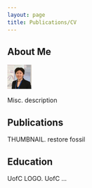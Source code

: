 ```yaml
---
layout: page
title: Publications/CV
---
```


## About Me

![image tooltip here](/assets/Profile_May2023-TINY.png)

Misc. description

## Publications

THUMBNAIL. restore fossil

## Education

UofC LOGO. UofC ...
